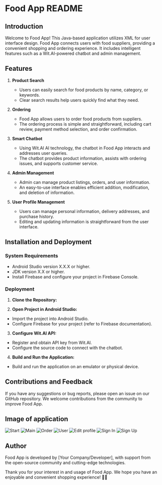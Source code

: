 # Food App README

## Introduction

Welcome to Food App! This Java-based application utilizes XML for user interface design. Food App connects users with food suppliers, providing a convenient shopping and ordering experience. It includes intelligent features such as a Wit.AI-powered chatbot and admin management.

## Features

1. **Product Search**
   - Users can easily search for food products by name, category, or keywords.
   - Clear search results help users quickly find what they need.

2. **Ordering**
   - Food App allows users to order food products from suppliers.
   - The ordering process is simple and straightforward, including cart review, payment method selection, and order confirmation.

3. **Smart Chatbot**
   - Using Wit.AI AI technology, the chatbot in Food App interacts and addresses user queries.
   - The chatbot provides product information, assists with ordering issues, and supports customer service.

4. **Admin Management**
   - Admin can manage product listings, orders, and user information.
   - An easy-to-use interface enables efficient addition, modification, and deletion of information.

5. **User Profile Management**
   - Users can manage personal information, delivery addresses, and purchase history.
   - Editing and updating information is straightforward from the user interface.

## Installation and Deployment

### System Requirements
- Android Studio version X.X.X or higher.
- JDK version X.X or higher.
- Install Firebase and configure your project in Firebase Console.

### Deployment
1. **Clone the Repository:**

2. **Open Project in Android Studio:**
- Import the project into Android Studio.
- Configure Firebase for your project (refer to Firebase documentation).

3. **Configure Wit.AI API:**
- Register and obtain API key from Wit.AI.
- Configure the source code to connect with the chatbot.

4. **Build and Run the Application:**
- Build and run the application on an emulator or physical device.

## Contributions and Feedback
If you have any suggestions or bug reports, please open an issue on our GitHub repository. We welcome contributions from the community to improve Food App.

## Image of application
![Start](image/st.jpg)
![Main](image/main.jpg)
![Order](image/order.jpg)
![User](image/user.jpg)
![Edit profile](image/profile.jpg)
![Sign In](image/dn.jpg)
![Sign Up](image/dk.jpg)
## Author
Food App is developed by [Your Company/Developer], with support from the open-source community and cutting-edge technologies.

Thank you for your interest in and usage of Food App. We hope you have an enjoyable and convenient shopping experience! 🍲📱
